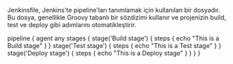 Jenkinsfile, Jenkins'te pipeline'ları tanımlamak için kullanılan bir dosyadır. Bu dosya, genellikle Groovy tabanlı bir sözdizimi kullanır ve projenizin build, test ve deploy gibi adımlarını otomatikleştirir.

pipeline {
    agent any
    stages {
        stage('Build stage') {
            steps {
                echo "This is a Build stage"
            }
        }
        stage('Test stage') {
            steps {
                echo "This is a Test stage"
            }
        }
        stage('Deploy stage') {
            steps {
                echo "This is a Deploy stage"
            }
        }
    }
}